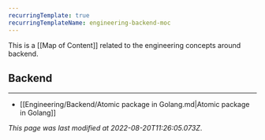 ```yaml
---
recurringTemplate: true
recurringTemplateName: engineering-backend-moc
---
```


This is a [[Map of Content]] related to the engineering concepts around backend.

## Backend
---
- [[Engineering/Backend/Atomic package in Golang.md|Atomic package in Golang]]


*This page was last modified at 2022-08-20T11:26:05.073Z*.
